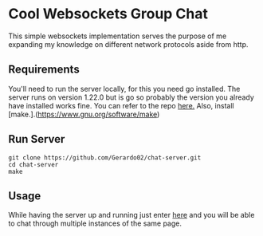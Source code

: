# Cool Websockets Group Chat

This simple websockets implementation serves the purpose of me expanding my knowledge on different network protocols aside from http.

## Requirements

You'll need to run the server locally, for this you need go installed. The server runs on version 1.22.0 but is go so probably the version you already have installed works fine.
You can refer to the repo [here.](https://github.com/Gerardo02/chat-server)
Also, install [make.].(https://www.gnu.org/software/make)

## Run Server

```
git clone https://github.com/Gerardo02/chat-server.git
cd chat-server
make
```

## Usage

While having the server up and running just enter [here](https://gerardo02.github.io/chat-client) and you will be able to chat through multiple instances of the same page.
